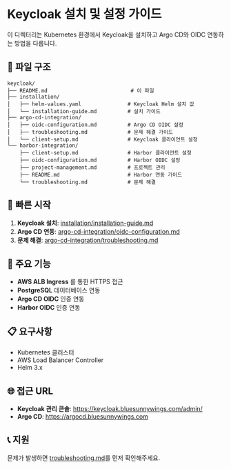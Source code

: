 # Keycloak 설치 및 설정 가이드

이 디렉터리는 Kubernetes 환경에서 Keycloak을 설치하고 Argo CD와 OIDC 연동하는 방법을 다룹니다.

## 📁 파일 구조

```
keycloak/
├── README.md                           # 이 파일
├── installation/
│   ├── helm-values.yaml               # Keycloak Helm 설치 값
│   └── installation-guide.md          # 설치 가이드
├── argo-cd-integration/
│   ├── oidc-configuration.md          # Argo CD OIDC 설정
│   ├── troubleshooting.md             # 문제 해결 가이드
│   └── client-setup.md                # Keycloak 클라이언트 설정
└── harbor-integration/
    ├── client-setup.md                # Harbor 클라이언트 설정
    ├── oidc-configuration.md          # Harbor OIDC 설정
    ├── project-management.md          # 프로젝트 관리
    ├── README.md                      # Harbor 연동 가이드
    └── troubleshooting.md             # 문제 해결
```

## 🚀 빠른 시작

1. **Keycloak 설치**: [installation/installation-guide.md](installation/installation-guide.md)
2. **Argo CD 연동**: [argo-cd-integration/oidc-configuration.md](argo-cd-integration/oidc-configuration.md)
3. **문제 해결**: [argo-cd-integration/troubleshooting.md](argo-cd-integration/troubleshooting.md)

## 🔧 주요 기능

- **AWS ALB Ingress** 를 통한 HTTPS 접근
- **PostgreSQL** 데이터베이스 연동
- **Argo CD OIDC** 인증 연동
- **Harbor OIDC** 인증 연동

## 📋 요구사항

- Kubernetes 클러스터
- AWS Load Balancer Controller
- Helm 3.x

## 🌐 접근 URL

- **Keycloak 관리 콘솔**: https://keycloak.bluesunnywings.com/admin/
- **Argo CD**: https://argocd.bluesunnywings.com

## 📞 지원

문제가 발생하면 [troubleshooting.md](argo-cd-integration/troubleshooting.md)를 먼저 확인해주세요.